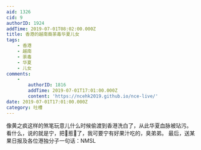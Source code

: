 ```yaml
---
aid: 1326
cid: 9
authorID: 1924
addTime: 2019-07-01T08:02:00.000Z
title: 香港的越南裔荼毒华夏儿女
tags:
    - 香港
    - 越南
    - 荼毒
    - 华夏
    - 儿女
comments:
    -
        authorID: 1816
        addTime: 2019-07-01T17:01:00.000Z
        content: 'https://ncehk2019.github.io/nce-live/'
date: 2019-07-01T17:01:00.000Z
category: 吐槽
---
```


像黄之疯这样的煞笔玩意儿什么时候偷渡到香港洗白了，从此华夏血脉被玷污。 看什么，说的就是宁，把👴惹👿了，我可要宁有好果汁吃的，臭弟弟。 最后，送某果日报及各位港独分子一句话：NMSL

